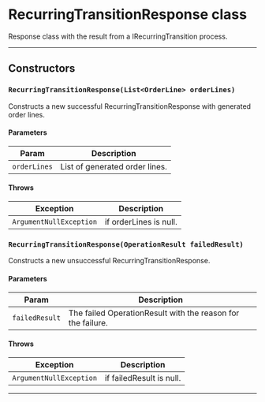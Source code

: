 # RecurringTransitionResponse class

Response class with the result from a IRecurringTransition process.

---
## Constructors
### `RecurringTransitionResponse(List<OrderLine> orderLines)`

Constructs a new successful RecurringTransitionResponse with generated order lines.
#### Parameters
|Param|Description|
|-----|-----------|
|`orderLines` |  List of generated order lines. |

#### Throws
|Exception|Description|
|---------|-----------|
|`ArgumentNullException` |  if orderLines is null. |

### `RecurringTransitionResponse(OperationResult failedResult)`

Constructs a new unsuccessful RecurringTransitionResponse.
#### Parameters
|Param|Description|
|-----|-----------|
|`failedResult` |  The failed OperationResult with the reason for the failure. |

#### Throws
|Exception|Description|
|---------|-----------|
|`ArgumentNullException` |  if failedResult is null. |

---
